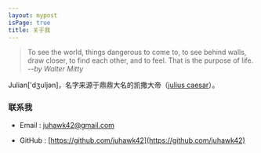 ```yaml
---
layout: mypost
isPage: true
title: 关于我
---
```

> To see the world, things dangerous to come to, to see behind walls, draw closer, to find each other, and to feel. That is the purpose of life. --*by Walter Mitty*

Julian['dʒuljən]，名字来源于鼎鼎大名的凯撒大帝（[julius caesar](https://en.wikipedia.org/wiki/Julius_Caesar)）。

### 联系我

- Email : juhawk42@gmail.com

- GitHub : [https://github.com/juhawk42](https://github.com/juhawk42)
